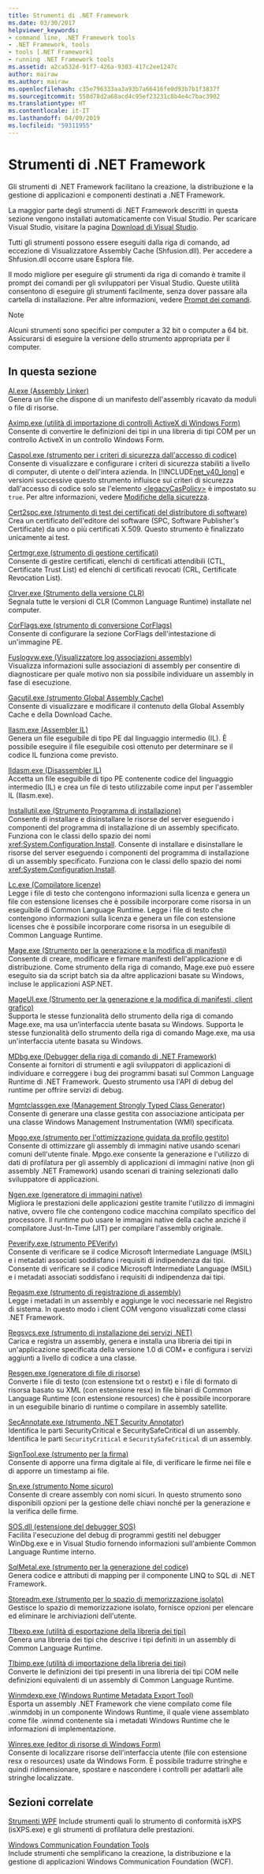 ```yaml
---
title: Strumenti di .NET Framework
ms.date: 03/30/2017
helpviewer_keywords:
- command line, .NET Framework tools
- .NET Framework, tools
- tools [.NET Framework]
- running .NET Framework tools
ms.assetid: a2ca532d-91f7-426a-9303-417c2ee1247c
author: mairaw
ms.author: mairaw
ms.openlocfilehash: c35e796333aa3a93b7a66416fe0d93b7b1f3837f
ms.sourcegitcommit: 558d78d2a68acd4c95ef23231c8b4e4c7bac3902
ms.translationtype: HT
ms.contentlocale: it-IT
ms.lasthandoff: 04/09/2019
ms.locfileid: "59311955"
---
```

# <a name="net-framework-tools"></a>Strumenti di .NET Framework
Gli strumenti di .NET Framework facilitano la creazione, la distribuzione e la gestione di applicazioni e componenti destinati a .NET Framework.  
  
La maggior parte degli strumenti di .NET Framework descritti in questa sezione vengono installati automaticamente con Visual Studio. Per scaricare Visual Studio, visitare la pagina [Download di Visual Studio](https://visualstudio.microsoft.com/downloads/?utm_medium=microsoft&utm_source=docs.microsoft.com&utm_campaign=inline+link&utm_content=download+vs2019).
  
 Tutti gli strumenti possono essere eseguiti dalla riga di comando, ad eccezione di Visualizzatore Assembly Cache (Shfusion.dll). Per accedere a Shfusion.dll occorre usare Esplora file.  
  
 Il modo migliore per eseguire gli strumenti da riga di comando è tramite il prompt dei comandi per gli sviluppatori per Visual Studio. Queste utilità consentono di eseguire gli strumenti facilmente, senza dover passare alla cartella di installazione. Per altre informazioni, vedere [Prompt dei comandi](../../../docs/framework/tools/developer-command-prompt-for-vs.md).  
  
> [!NOTE]
>  Alcuni strumenti sono specifici per computer a 32 bit o computer a 64 bit. Assicurarsi di eseguire la versione dello strumento appropriata per il computer.  
  
## <a name="in-this-section"></a>In questa sezione  
 [Al.exe (Assembly Linker)](../../../docs/framework/tools/al-exe-assembly-linker.md)  
 Genera un file che dispone di un manifesto dell'assembly ricavato da moduli o file di risorse.  
  
 [Aximp.exe (utilità di importazione di controlli ActiveX di Windows Form)](../../../docs/framework/tools/aximp-exe-windows-forms-activex-control-importer.md)  
 Consente di convertire le definizioni dei tipi in una libreria di tipi COM per un controllo ActiveX in un controllo Windows Form.  
  
 [Caspol.exe (strumento per i criteri di sicurezza dall'accesso di codice)](../../../docs/framework/tools/caspol-exe-code-access-security-policy-tool.md)  
 Consente di visualizzare e configurare i criteri di sicurezza stabiliti a livello di computer, di utente o dell'intera azienda. In [!INCLUDE[net_v40_long](../../../includes/net-v40-long-md.md)] e versioni successive questo strumento influisce sui criteri di sicurezza dall'accesso di codice solo se l'elemento [\<legacyCasPolicy>](../../../docs/framework/configure-apps/file-schema/runtime/netfx40-legacysecuritypolicy-element.md) è impostato su `true`. Per altre informazioni, vedere [Modifiche della sicurezza](../../../docs/framework/security/security-changes.md).  
  
 [Cert2spc.exe (strumento di test dei certificati del distributore di software)](../../../docs/framework/tools/cert2spc-exe-software-publisher-certificate-test-tool.md)  
 Crea un certificato dell'editore del software (SPC, Software Publisher's Certificate) da uno o più certificati X.509. Questo strumento è finalizzato unicamente ai test.  
  
 [Certmgr.exe (strumento di gestione certificati)](../../../docs/framework/tools/certmgr-exe-certificate-manager-tool.md)  
 Consente di gestire certificati, elenchi di certificati attendibili (CTL, Certificate Trust List) ed elenchi di certificati revocati (CRL, Certificate Revocation List).  
  
 [Clrver.exe (Strumento della versione CLR)](../../../docs/framework/tools/clrver-exe-clr-version-tool.md)  
 Segnala tutte le versioni di CLR (Common Language Runtime) installate nel computer.  
  
 [CorFlags.exe (strumento di conversione CorFlags)](../../../docs/framework/tools/corflags-exe-corflags-conversion-tool.md)  
 Consente di configurare la sezione CorFlags dell'intestazione di un'immagine PE.  
  
 [Fuslogvw.exe (Visualizzatore log associazioni assembly)](../../../docs/framework/tools/fuslogvw-exe-assembly-binding-log-viewer.md)  
 Visualizza informazioni sulle associazioni di assembly per consentire di diagnosticare per quale motivo non sia possibile individuare un assembly in fase di esecuzione.  
  
 [Gacutil.exe (strumento Global Assembly Cache)](../../../docs/framework/tools/gacutil-exe-gac-tool.md)  
 Consente di visualizzare e modificare il contenuto della Global Assembly Cache e della Download Cache.  
  
 [Ilasm.exe (Assembler IL)](../../../docs/framework/tools/ilasm-exe-il-assembler.md)  
 Genera un file eseguibile di tipo PE dal linguaggio intermedio (IL). È possibile eseguire il file eseguibile così ottenuto per determinare se il codice IL funziona come previsto.  
  
 [Ildasm.exe (Disassembler IL)](../../../docs/framework/tools/ildasm-exe-il-disassembler.md)  
 Accetta un file eseguibile di tipo PE contenente codice del linguaggio intermedio (IL) e crea un file di testo utilizzabile come input per l'assembler IL (Ilasm.exe).  
  
 [Installutil.exe (Strumento Programma di installazione)](../../../docs/framework/tools/installutil-exe-installer-tool.md)  
 Consente di installare e disinstallare le risorse del server eseguendo i componenti del programma di installazione di un assembly specificato. Funziona con le classi dello spazio dei nomi <xref:System.Configuration.Install>. Consente di installare e disinstallare le risorse del server eseguendo i componenti del programma di installazione di un assembly specificato. Funziona con le classi dello spazio dei nomi <xref:System.Configuration.Install>.  
  
 [Lc.exe (Compilatore licenze)](../../../docs/framework/tools/lc-exe-license-compiler.md)  
 Legge i file di testo che contengono informazioni sulla licenza e genera un file con estensione licenses che è possibile incorporare come risorsa in un eseguibile di Common Language Runtime. Legge i file di testo che contengono informazioni sulla licenza e genera un file con estensione licenses che è possibile incorporare come risorsa in un eseguibile di Common Language Runtime.  
  
 [Mage.exe (Strumento per la generazione e la modifica di manifesti)](../../../docs/framework/tools/mage-exe-manifest-generation-and-editing-tool.md)  
 Consente di creare, modificare e firmare manifesti dell'applicazione e di distribuzione. Come strumento della riga di comando, Mage.exe può essere eseguito sia da script batch sia da altre applicazioni basate su Windows, incluse le applicazioni ASP.NET.  
  
 [MageUI.exe (Strumento per la generazione e la modifica di manifesti, client grafico)](../../../docs/framework/tools/mageui-exe-manifest-generation-and-editing-tool-graphical-client.md)  
 Supporta le stesse funzionalità dello strumento della riga di comando Mage.exe, ma usa un'interfaccia utente basata su Windows. Supporta le stesse funzionalità dello strumento della riga di comando Mage.exe, ma usa un'interfaccia utente basata su Windows.  
  
 [MDbg.exe (Debugger della riga di comando di .NET Framework)](../../../docs/framework/tools/mdbg-exe.md)  
 Consente ai fornitori di strumenti e agli sviluppatori di applicazioni di individuare e correggere i bug dei programmi basati sul Common Language Runtime di .NET Framework. Questo strumento usa l'API di debug del runtime per offrire servizi di debug.  
  
 [Mgmtclassgen.exe (Management Strongly Typed Class Generator)](../../../docs/framework/tools/mgmtclassgen-exe.md)  
 Consente di generare una classe gestita con associazione anticipata per una classe Windows Management Instrumentation (WMI) specificata.  
  
 [Mpgo.exe (strumento per l'ottimizzazione guidata da profilo gestito)](../../../docs/framework/tools/mpgo-exe-managed-profile-guided-optimization-tool.md)  
 Consente di ottimizzare gli assembly di immagini native usando scenari comuni dell'utente finale. Mpgo.exe consente la generazione e l'utilizzo di dati di profilatura per gli assembly di applicazioni di immagini native (non gli assembly .NET Framework) usando scenari di training selezionati dallo sviluppatore di applicazioni.  
  
 [Ngen.exe (generatore di immagini native)](../../../docs/framework/tools/ngen-exe-native-image-generator.md)  
 Migliora le prestazioni delle applicazioni gestite tramite l'utilizzo di immagini native, ovvero file che contengono codice macchina compilato specifico del processore. Il runtime può usare le immagini native della cache anziché il compilatore Just-In-Time (JIT) per compilare l'assembly originale.  
  
 [Peverify.exe (strumento PEVerify)](../../../docs/framework/tools/peverify-exe-peverify-tool.md)  
 Consente di verificare se il codice Microsoft Intermediate Language (MSIL) e i metadati associati soddisfano i requisiti di indipendenza dai tipi. Consente di verificare se il codice Microsoft Intermediate Language (MSIL) e i metadati associati soddisfano i requisiti di indipendenza dai tipi.  
  
 [Regasm.exe (strumento di registrazione di assembly)](../../../docs/framework/tools/regasm-exe-assembly-registration-tool.md)  
 Legge i metadati in un assembly e aggiunge le voci necessarie nel Registro di sistema. In questo modo i client COM vengono visualizzati come classi .NET Framework.  
  
 [Regsvcs.exe (strumento di installazione dei servizi .NET)](../../../docs/framework/tools/regsvcs-exe-net-services-installation-tool.md)  
 Carica e registra un assembly, genera e installa una libreria dei tipi in un'applicazione specificata della versione 1.0 di COM+ e configura i servizi aggiunti a livello di codice a una classe.  
  
 [Resgen.exe (generatore di file di risorse)](../../../docs/framework/tools/resgen-exe-resource-file-generator.md)  
 Converte i file di testo (con estensione txt o restxt) e i file di formato di risorsa basato su XML (con estensione resx) in file binari di Common Language Runtime (con estensione resources) che è possibile incorporare in un eseguibile binario di runtime o compilare in assembly satellite.  
  
 [SecAnnotate.exe (strumento .NET Security Annotator)](../../../docs/framework/tools/secannotate-exe-net-security-annotator-tool.md)  
 Identifica le parti SecurityCritical e SecuritySafeCritical di un assembly. Identifica le parti `SecurityCritical` e `SecuritySafeCritical` di un assembly.  
  
 [SignTool.exe (strumento per la firma)](../../../docs/framework/tools/signtool-exe.md)  
 Consente di apporre una firma digitale ai file, di verificare le firme nei file e di apporre un timestamp ai file.  
  
 [Sn.exe (strumento Nome sicuro)](../../../docs/framework/tools/sn-exe-strong-name-tool.md)  
 Consente di creare assembly con nomi sicuri. In questo strumento sono disponibili opzioni per la gestione delle chiavi nonché per la generazione e la verifica delle firme.  
  
 [SOS.dll (estensione del debugger SOS)](../../../docs/framework/tools/sos-dll-sos-debugging-extension.md)  
 Facilita l'esecuzione del debug di programmi gestiti nel debugger WinDbg.exe e in Visual Studio fornendo informazioni sull'ambiente Common Language Runtime interno.  
  
 [SqlMetal.exe (strumento per la generazione del codice)](../../../docs/framework/tools/sqlmetal-exe-code-generation-tool.md)  
 Genera codice e attributi di mapping per il componente LINQ to SQL di .NET Framework.  
  
 [Storeadm.exe (strumento per lo spazio di memorizzazione isolato)](../../../docs/framework/tools/storeadm-exe-isolated-storage-tool.md)  
 Gestisce lo spazio di memorizzazione isolato, fornisce opzioni per elencare ed eliminare le archiviazioni dell'utente.  
  
 [Tlbexp.exe (utilità di esportazione della libreria dei tipi)](../../../docs/framework/tools/tlbexp-exe-type-library-exporter.md)  
 Genera una libreria dei tipi che descrive i tipi definiti in un assembly di Common Language Runtime.  
  
 [Tlbimp.exe (utilità di importazione della libreria dei tipi)](../../../docs/framework/tools/tlbimp-exe-type-library-importer.md)  
 Converte le definizioni dei tipi presenti in una libreria dei tipi COM nelle definizioni equivalenti di un assembly di Common Language Runtime.  
  
 [Winmdexp.exe (Windows Runtime Metadata Export Tool)](../../../docs/framework/tools/winmdexp-exe-windows-runtime-metadata-export-tool.md)  
 Esporta un assembly .NET Framework che viene compilato come file .winmdobj in un componente Windows Runtime, il quale viene assemblato come file .winmd contenente sia i metadati Windows Runtime che le informazioni di implementazione.  
  
 [Winres.exe (editor di risorse di Windows Form)](../../../docs/framework/tools/winres-exe-windows-forms-resource-editor.md)  
 Consente di localizzare risorse dell'interfaccia utente (file con estensione resx o resources) usate da Windows Form. È possibile tradurre stringhe e quindi ridimensionare, spostare e nascondere i controlli per adattarli alle stringhe localizzate.  
  
## <a name="related-sections"></a>Sezioni correlate  
 [Strumenti WPF](https://docs.microsoft.com/previous-versions/ms742404(v=vs.110))  
 Include strumenti quali lo strumento di conformità isXPS (isXPS.exe) e gli strumenti di profilatura delle prestazioni.  
  
 [Windows Communication Foundation Tools](../../../docs/framework/wcf/tools.md)  
 Include strumenti che semplificano la creazione, la distribuzione e la gestione di applicazioni Windows Communication Foundation (WCF).
